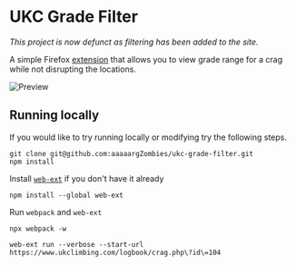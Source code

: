 # UKC Grade Filter

_This project is now defunct as filtering has been added to the site._

A simple Firefox [extension](https://addons.mozilla.org/en-US/firefox/addon/ukc-logbook-grade-filter/) that allows you to view grade range for a crag while not disrupting the locations.

![Preview](previews/ukcgradefilter.gif)

## Running locally

If you would like to try running locally or modifying try the following steps.

```
git clone git@github.com:aaaaargZombies/ukc-grade-filter.git
npm install
```

Install [`web-ext`](https://extensionworkshop.com/documentation/develop/getting-started-with-web-ext/) if you don't have it already

```
npm install --global web-ext
```

Run `webpack` and `web-ext`

```
npx webpack -w
```

```
web-ext run --verbose --start-url https://www.ukclimbing.com/logbook/crag.php\?id\=104
```
